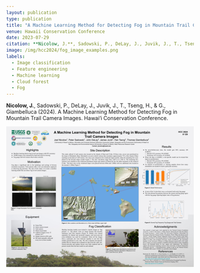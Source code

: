 ```yaml
---
layout: publication
type: publication
title: "A Machine Learning Method for Detecting Fog in Mountain Trail Camera Images"
venue: Hawaii Conservation Conference
date: 2023-07-29
citation: **Nicolow, J.**, Sadowski, P., DeLay, J., Juvik, J., T., Tseng, H., & G., Giambelluca
image: /img/hcc2024/fog_image_examples.png
labels:
  - Image classification
  - Feature engineering
  - Machine learning
  - Cloud forest
  - Fog
---
```



**Nicolow, J.**, Sadowski, P., DeLay, J., Juvik, J., T., Tseng, H., & G., Giambelluca (2024). A Machine Learning Method for Detecting Fog in Mountain Trail Camera Images. Hawai‘i Conservation Conference.

<img class="img-fluid" src="../img/hcc2024/hcc2024.png">

